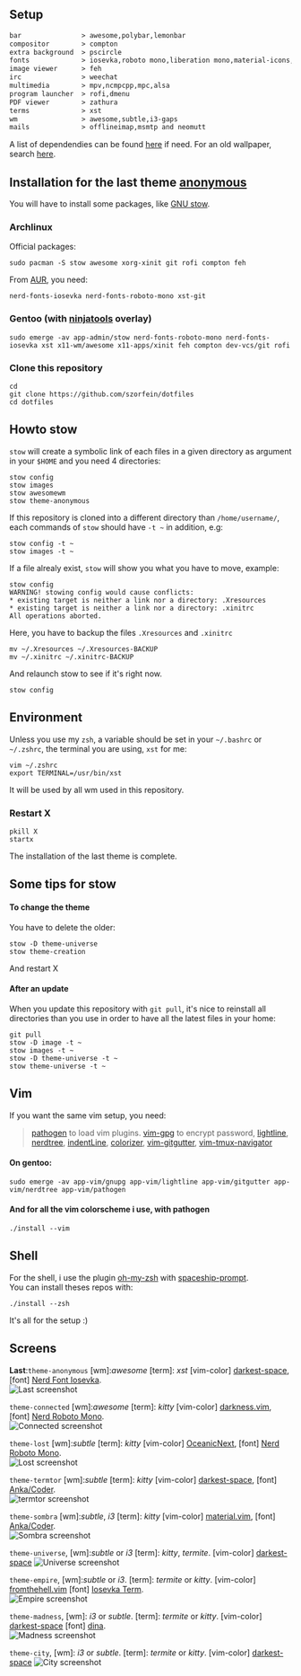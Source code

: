 ## Setup

```txt                              
bar               > awesome,polybar,lemonbar
compositor        > compton
extra background  > pscircle
fonts             > iosevka,roboto mono,liberation mono,material-icons,dina,ttf-anka-coder,NERD fonts
image viewer      > feh
irc               > weechat
multimedia        > mpv,ncmpcpp,mpc,alsa
program launcher  > rofi,dmenu
PDF viewer        > zathura
terms             > xst
wm                > awesome,subtle,i3-gaps
mails             > offlineimap,msmtp and neomutt
```
A list of dependendies can be found [here](https://raw.githubusercontent.com/szorfein/dotfiles/master/dependencies-list.txt) if need. For an old wallpaper, search [here](https://raw.githubusercontent.com/szorfein/dotfiles/master/wallpapers-list.txt).

## Installation for the last theme [anonymous](https://github.com/szorfein/dotfiles#screens) 
You will have to install some packages, like [GNU stow](http://www.gnu.org/software/stow/).

### Archlinux
Official packages:

    sudo pacman -S stow awesome xorg-xinit git rofi compton feh

From [AUR](https://aur.archlinux.org/), you need:
        
    nerd-fonts-iosevka nerd-fonts-roboto-mono xst-git 

### Gentoo (with [ninjatools](https://github.com/szorfein/ninjatools) overlay)

    sudo emerge -av app-admin/stow nerd-fonts-roboto-mono nerd-fonts-iosevka xst x11-wm/awesome x11-apps/xinit feh compton dev-vcs/git rofi

### Clone this repository

    cd
    git clone https://github.com/szorfein/dotfiles
    cd dotfiles

## Howto stow
`stow` will create a symbolic link of each files in a given directory as argument in your `$HOME` and you need 4 directories:

    stow config
    stow images
    stow awesomewm
    stow theme-anonymous

If this repository is cloned into a different directory than `/home/username/`, each commands of `stow` should have `-t ~` in addition, e.g:

    stow config -t ~
    stow images -t ~

If a file alrealy exist, `stow` will show you what you have to move, example:

```
stow config
WARNING! stowing config would cause conflicts:
* existing target is neither a link nor a directory: .Xresources
* existing target is neither a link nor a directory: .xinitrc
All operations aborted.
```
Here, you have to backup the files `.Xresources` and `.xinitrc`

    mv ~/.Xresources ~/.Xresources-BACKUP
    mv ~/.xinitrc ~/.xinitrc-BACKUP

And relaunch stow to see if it's right now.

    stow config

## Environment
Unless you use my `zsh`, a variable should be set in your `~/.bashrc` or `~/.zshrc`, the terminal you are using, `xst` for me:

    vim ~/.zshrc
    export TERMINAL=/usr/bin/xst

It will be used by all wm used in this repository.

### Restart X

    pkill X
    startx

The installation of the last theme is complete.

## Some tips for stow

#### To change the theme
You have to delete the older:

    stow -D theme-universe
    stow theme-creation

And restart X

#### After an update
When you update this repository with `git pull`, it's nice to reinstall all directories than you use in order to have all the latest files in your home:

    git pull
    stow -D image -t ~
    stow images -t ~
    stow -D theme-universe -t ~
    stow theme-universe -t ~

## Vim
If you want the same vim setup, you need:

> [pathogen](https://github.com/tpope/vim-pathogen) to load vim plugins. 
[vim-gpg](https://github.com/jamessan/vim-gnupg) to encrypt password, 
[lightline](https://github.com/itchyny/lightline.vim), 
[nerdtree](https://github.com/scrooloose/nerdtree), 
[indentLine](https://github.com/Yggdroot/indentLine), 
[colorizer](https://github.com/lilydjwg/colorizer), 
[vim-gitgutter](https://github.com/airblade/vim-gitgutter), 
[vim-tmux-navigator](https://github.com/christoomey/vim-tmux-navigator)  

#### On gentoo:
    sudo emerge -av app-vim/gnupg app-vim/lightline app-vim/gitgutter app-vim/nerdtree app-vim/pathogen

#### And for all the vim colorscheme i use, with pathogen
    ./install --vim

## Shell
For the shell, i use the plugin [oh-my-zsh](https://github.com/robbyrussell/oh-my-zsh) with [spaceship-prompt](https://github.com/denysdovhan/spaceship-prompt).  
You can install theses repos with:

    ./install --zsh

It's all for the setup :)

## Screens
**Last**:`theme-anonymous` [wm]:*awesome* [term]: *xst* [vim-color] [darkest-space](https://github.com/szorfein/darkest-space), [font] [Nerd Font Iosevka](http://nerdfonts.com/#downloads).   
![Last screenshot](https://raw.githubusercontent.com/szorfein/dotfiles/master/screenshots/anonymous.jpg "anonymous")  

`theme-connected` [wm]:*awesome* [term]: *kitty* [vim-color] [darkness.vim](https://github.com/szorfein/darkness.vim), [font] [Nerd Roboto Mono](http://nerdfonts.com/#downloads).   
![Connected screenshot](https://raw.githubusercontent.com/szorfein/dotfiles/master/screenshots/connected.jpg "connected")  

`theme-lost` [wm]:*subtle* [term]: *kitty* [vim-color] [OceanicNext](https://github.com/mhartington/oceanic-next), [font] [Nerd Roboto Mono](http://nerdfonts.com/#downloads).   
![Lost screenshot](https://raw.githubusercontent.com/szorfein/dotfiles/master/screenshots/lost.jpg "lost")  

`theme-termtor` [wm]:*subtle* [term]: *kitty* [vim-color] [darkest-space](https://github.com/szorfein/darkest-space), [font] [Anka/Coder](https://code.google.com/archive/p/anka-coder-fonts).   
![termtor screenshot](https://raw.githubusercontent.com/szorfein/dotfiles/master/screenshots/termtor.jpg "termtor")  

`theme-sombra` [wm]:*subtle*, *i3* [term]: *kitty* [vim-color] [material.vim](https://github.com/kaicataldo/material.vim.git), [font] [Anka/Coder](https://code.google.com/archive/p/anka-coder-fonts).   
![Sombra screenshot](https://raw.githubusercontent.com/szorfein/dotfiles/master/screenshots/sombra.jpg "sombra")  

`theme-universe`, [wm]:*subtle* or *i3* [term]: *kitty*, *termite*. [vim-color] [darkest-space](https://github.com/szorfein/darkest-space)
![Universe screenshot](https://raw.githubusercontent.com/szorfein/dotfiles/master/screenshots/universe.jpg "universe")

`theme-empire`, [wm]:*subtle* or *i3*. [term]: *termite* or *kitty*. [vim-color] [fromthehell.vim](https://github.com/szorfein/fromthehell.vim) [font] [Iosevka Term](https://github.com/be5invis/Iosevka).  
![Empire screenshot](https://raw.githubusercontent.com/szorfein/dotfiles/master/screenshots/empire.jpg "empire")

`theme-madness`, [wm]: *i3* or *subtle*. [term]: *termite* or *kitty*. [vim-color] [darkest-space](https://github.com/szorfein/darkest-space) [font] [dina](http://www.donationcoder.com/Software/Jibz/Dina/index.html).  
![Madness screenshot](https://raw.githubusercontent.com/szorfein/dotfiles/master/screenshots/madness.jpg "madness")

`theme-city`, [wm]: *i3* or *subtle*. [term]: *termite* or *kitty*. [vim-color] [darkest-space](https://github.com/szorfein/darkest-space)
![City screenshot](https://raw.githubusercontent.com/szorfein/dotfiles/master/screenshots/city.jpg "city")

